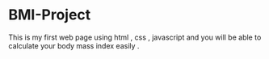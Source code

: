 # BMI-Project
This is my first web page using html , css , javascript and you will be able to calculate your body mass index easily .
